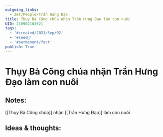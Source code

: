 ```yaml
---
outgoing_links:
  - Zet/People/Trần Hưng Đạo
title: Thụy Bà Công chúa nhận Trần Hưng Đạo làm con nuôi
UID: 210902163021
tags:
  - '#created/2021/Sep/02'
  - '#seed🥜'
  - '#permanent/fact'
publish: True
---
```

# Thụy Bà Công chúa nhận Trần Hưng Đạo làm con nuôi

## Notes:
[[Thụy Bà Công chúa]] nhận [[Trần Hưng Đạo]] làm con nuôi

## Ideas & thoughts:
